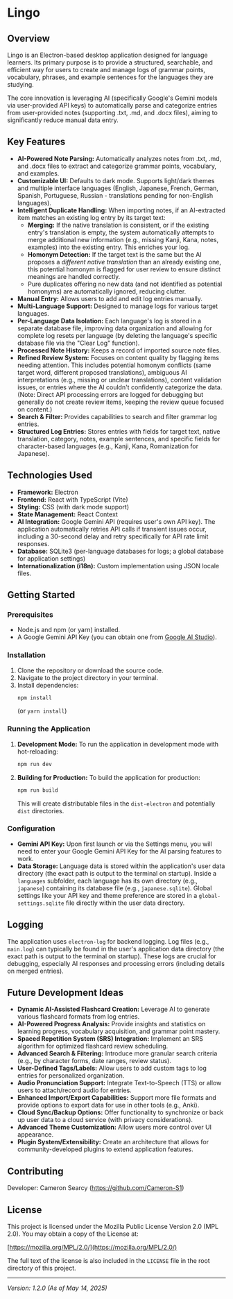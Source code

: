 # Lingo

## Overview

Lingo is an Electron-based desktop application designed for language learners. Its primary purpose is to provide a structured, searchable, and efficient way for users to create and manage logs of grammar points, vocabulary, phrases, and example sentences for the languages they are studying.

The core innovation is leveraging AI (specifically Google's Gemini models via user-provided API keys) to automatically parse and categorize entries from user-provided notes (supporting .txt, .md, and .docx files), aiming to significantly reduce manual data entry.

## Key Features

*   **AI-Powered Note Parsing:** Automatically analyzes notes from .txt, .md, and .docx files to extract and categorize grammar points, vocabulary, and examples.
*   **Customizable UI:** Defaults to dark mode. Supports light/dark themes and multiple interface languages (English, Japanese, French, German, Spanish, Portuguese, Russian - translations pending for non-English languages).
*   **Intelligent Duplicate Handling:** When importing notes, if an AI-extracted item matches an existing log entry by its target text:
    *   **Merging:** If the native translation is consistent, or if the existing entry's translation is empty, the system automatically attempts to merge additional new information (e.g., missing Kanji, Kana, notes, examples) into the existing entry. This enriches your log.
    *   **Homonym Detection:** If the target text is the same but the AI proposes a *different native translation* than an already existing one, this potential homonym is flagged for user review to ensure distinct meanings are handled correctly.
    *   Pure duplicates offering no new data (and not identified as potential homonyms) are automatically ignored, reducing clutter.
*   **Manual Entry:** Allows users to add and edit log entries manually.
*   **Multi-Language Support:** Designed to manage logs for various target languages.
*   **Per-Language Data Isolation:** Each language's log is stored in a separate database file, improving data organization and allowing for complete log resets per language (by deleting the language's specific database file via the "Clear Log" function).
*   **Processed Note History:** Keeps a record of imported source note files.
*   **Refined Review System:** Focuses on content quality by flagging items needing attention. This includes potential homonym conflicts (same target word, different proposed translations), ambiguous AI interpretations (e.g., missing or unclear translations), content validation issues, or entries where the AI couldn't confidently categorize the data. (Note: Direct API processing errors are logged for debugging but generally do not create review items, keeping the review queue focused on content.)
*   **Search & Filter:** Provides capabilities to search and filter grammar log entries.
*   **Structured Log Entries:** Stores entries with fields for target text, native translation, category, notes, example sentences, and specific fields for character-based languages (e.g., Kanji, Kana, Romanization for Japanese).

## Technologies Used

*   **Framework:** Electron
*   **Frontend:** React with TypeScript (Vite)
*   **Styling:** CSS (with dark mode support)
*   **State Management:** React Context
*   **AI Integration:** Google Gemini API (requires user's own API key). The application automatically retries API calls if transient issues occur, including a 30-second delay and retry specifically for API rate limit responses.
*   **Database:** SQLite3 (per-language databases for logs; a global database for application settings)
*   **Internationalization (i18n):** Custom implementation using JSON locale files.

## Getting Started

### Prerequisites

*   Node.js and npm (or yarn) installed.
*   A Google Gemini API Key (you can obtain one from [Google AI Studio](https://aistudio.google.com/app/apikey)).

### Installation

1.  Clone the repository or download the source code.
2.  Navigate to the project directory in your terminal.
3.  Install dependencies:
    ```bash
    npm install
    ```
    (or `yarn install`)

### Running the Application

1.  **Development Mode:**
    To run the application in development mode with hot-reloading:
    ```bash
    npm run dev
    ```
2.  **Building for Production:**
    To build the application for production:
    ```bash
    npm run build
    ```
    This will create distributable files in the `dist-electron` and potentially `dist` directories.

### Configuration

*   **Gemini API Key:** Upon first launch or via the Settings menu, you will need to enter your Google Gemini API Key for the AI parsing features to work.
*   **Data Storage:** Language data is stored within the application's user data directory (the exact path is output to the terminal on startup). Inside a `languages` subfolder, each language has its own directory (e.g., `japanese`) containing its database file (e.g., `japanese.sqlite`). Global settings like your API key and theme preference are stored in a `global-settings.sqlite` file directly within the user data directory.

## Logging

The application uses `electron-log` for backend logging. Log files (e.g., `main.log`) can typically be found in the user's application data directory (the exact path is output to the terminal on startup). These logs are crucial for debugging, especially AI responses and processing errors (including details on merged entries).

## Future Development Ideas

*   **Dynamic AI-Assisted Flashcard Creation:** Leverage AI to generate various flashcard formats from log entries.
*   **AI-Powered Progress Analysis:** Provide insights and statistics on learning progress, vocabulary acquisition, and grammar point mastery.
*   **Spaced Repetition System (SRS) Integration:** Implement an SRS algorithm for optimized flashcard review scheduling.
*   **Advanced Search & Filtering:** Introduce more granular search criteria (e.g., by character forms, date ranges, review status).
*   **User-Defined Tags/Labels:** Allow users to add custom tags to log entries for personalized organization.
*   **Audio Pronunciation Support:** Integrate Text-to-Speech (TTS) or allow users to attach/record audio for entries.
*   **Enhanced Import/Export Capabilities:** Support more file formats and provide options to export data for use in other tools (e.g., Anki).
*   **Cloud Sync/Backup Options:** Offer functionality to synchronize or back up user data to a cloud service (with privacy considerations).
*   **Advanced Theme Customization:** Allow users more control over UI appearance.
*   **Plugin System/Extensibility:** Create an architecture that allows for community-developed plugins to extend application features.

## Contributing

Developer: Cameron Searcy (https://github.com/Cameron-S1)

## License

This project is licensed under the Mozilla Public License Version 2.0 (MPL 2.0). You may obtain a copy of the License at:

[https://mozilla.org/MPL/2.0/](https://mozilla.org/MPL/2.0/)

The full text of the license is also included in the `LICENSE` file in the root directory of this project.

---
*Version: 1.2.0 (As of May 14, 2025)*
